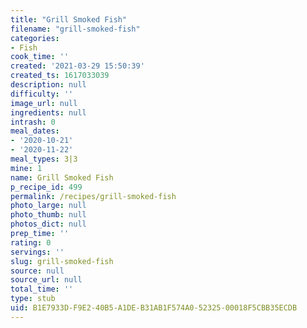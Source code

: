 ```yaml
---
title: "Grill Smoked Fish"
filename: "grill-smoked-fish"
categories:
- Fish
cook_time: ''
created: '2021-03-29 15:50:39'
created_ts: 1617033039
description: null
difficulty: ''
image_url: null
ingredients: null
intrash: 0
meal_dates:
- '2020-10-21'
- '2020-11-22'
meal_types: 3|3
mine: 1
name: Grill Smoked Fish
p_recipe_id: 499
permalink: /recipes/grill-smoked-fish
photo_large: null
photo_thumb: null
photos_dict: null
prep_time: ''
rating: 0
servings: ''
slug: grill-smoked-fish
source: null
source_url: null
total_time: ''
type: stub
uid: B1E7933D-F9E2-40B5-A1DE-B31AB1F574A0-52325-00018F5CBB35ECDB
---
```

<div class="large-8 medium-7 columns" id="writeup">	</div><!-- #writeup -->
</div><!-- #row-one -->
<div class="row" id="row-two">	<div class="medium-4 small-5 columns" id="ingredients">	</div>	<div class="medium-6 small-7 columns" id="directions">	</div>